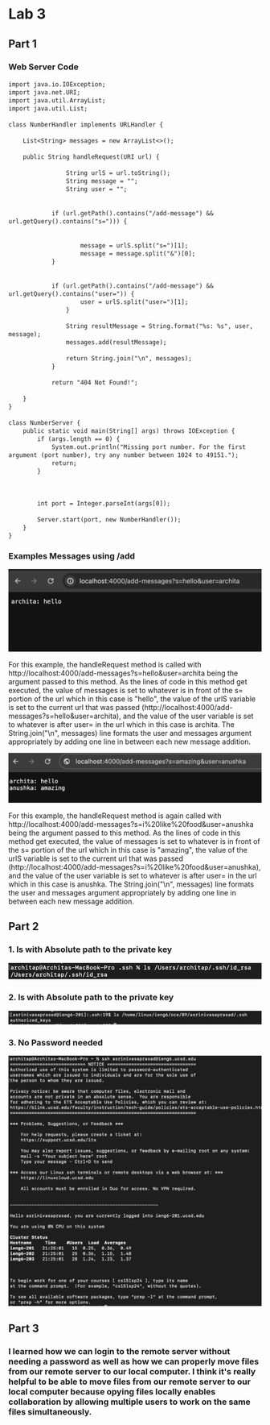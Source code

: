 # Lab 3
## Part 1
### Web Server Code

```
import java.io.IOException;
import java.net.URI;
import java.util.ArrayList;
import java.util.List;

class NumberHandler implements URLHandler {

    List<String> messages = new ArrayList<>();

    public String handleRequest(URI url) {

                String urlS = url.toString();
                String message = "";
                String user = "";
       
  
            if (url.getPath().contains("/add-message") && url.getQuery().contains("s="))) {
               

                    message = urlS.split("s=")[1];
                    message = message.split("&")[0];
            }    
                

            if (url.getPath().contains("/add-message") && url.getQuery().contains("user=")) {
                    user = urlS.split("user=")[1];
                }

                String resultMessage = String.format("%s: %s", user, message);
                messages.add(resultMessage);

                return String.join("\n", messages);
            }

            return "404 Not Found!";
        
    }
}

class NumberServer {
    public static void main(String[] args) throws IOException {
        if (args.length == 0) {
            System.out.println("Missing port number. For the first argument (port number), try any number between 1024 to 49151.");
            return;
        }



        int port = Integer.parseInt(args[0]);

        Server.start(port, new NumberHandler());
    }
}

```
### Examples Messages using /add

![Example 1](./Message1.png)

For this example, the handleRequest method is called with http://localhost:4000/add-messages?s=hello&user=archita being the argument passed to this method. As the lines of code in this method get executed, the value of messages is set to whatever is in front of the s= portion of the url which in this case is "hello", the value of the urlS variable is set to the current url that was passed (http://localhost:4000/add-messages?s=hello&user=archita), and the value of the user variable is set to whatever is after user= in the url which in this case is archita. The String.join("\n", messages) line formats the user and messages argument appropriately by adding one line in between each new message addition. 

![Example 2](./Messages2.png)

For this example, the handleRequest method is again called with http://localhost:4000/add-messages?s=i%20like%20food&user=anushka being the argument passed to this method. As the lines of code in this method get executed, the value of messages is set to whatever is in front of the s= portion of the url which in this case is "amazing", the value of the urlS variable is set to the current url that was passed (http://localhost:4000/add-messages?s=i%20like%20food&user=anushka), and the value of the user variable is set to whatever is after user= in the url which in this case is anushka. The String.join("\n", messages) line formats the user and messages argument appropriately by adding one line in between each new message addition. 

## Part 2
### 1. ls with Absolute path to the private key
![1](./privateKey.png)

### 2. ls with Absolute path to the private key
![2](./publicKey.png)

### 3. No Password needed
![3](./NoPassword.png)

## Part 3
### I learned how we can login to the remote server without needing a password as well as how we can properly move files from our remote server to our local computer. I think it's really helpful to be able to move files from our remote server to our local computer because opying files locally enables collaboration by allowing multiple users to work on the same files simultaneously. 

    

